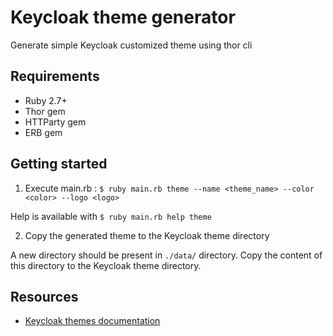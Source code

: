 # Keycloak theme generator

Generate simple Keycloak customized theme using thor cli

## Requirements
* Ruby 2.7+
* Thor gem
* HTTParty gem
* ERB gem

## Getting started

1. Execute main.rb : `$ ruby main.rb theme --name <theme_name> --color <color> --logo <logo>`

Help is available with `$ ruby main.rb help theme`

2. Copy the generated theme to the Keycloak theme directory

A new directory should be present in `./data/` directory. Copy the content of this directory to the Keycloak theme directory.

## Resources

* [Keycloak themes documentation](https://www.keycloak.org/docs/latest/server_development/#_themes)